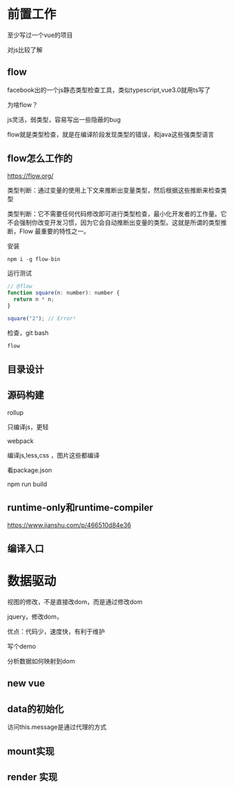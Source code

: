 # 前置工作

至少写过一个vue的项目

对js比较了解

## flow

facebook出的一个js静态类型检查工具，类似typescript,vue3.0就用ts写了

为啥flow？

js灵活，弱类型，容易写出一些隐蔽的bug

flow就是类型检查，就是在编译阶段发现类型的错误，和java这些强类型语言

## flow怎么工作的

https://flow.org/



类型判断：通过变量的使用上下文来推断出变量类型，然后根据这些推断来检查类型

类型判断：它不需要任何代码修改即可进行类型检查，最小化开发者的工作量。它不会强制你改变开发习惯，因为它会自动推断出变量的类型。这就是所谓的类型推断，Flow 最重要的特性之一。

安装

```javascript
npm i -g flow-bin
```

运行测试

```javascript
// @flow
function square(n: number): number {
  return n * n;
}

square("2"); // Error!
```

检查，git bash

```javascript
flow
```

## 目录设计

## 源码构建

rollup

只编译js，更轻

webpack

编译js,less,css ，图片这些都编译

看package.json

npm run build

## runtime-only和runtime-compiler

https://www.jianshu.com/p/466510d84e36

## 编译入口

# 数据驱动

视图的修改，不是直接改dom，而是通过修改dom

jquery，修改dom，

优点：代码少，速度快，有利于维护



写个demo

分析数据如何映射到dom

## new vue

## data的初始化

访问this.message是通过代理的方式

## mount实现

## render 实现



 